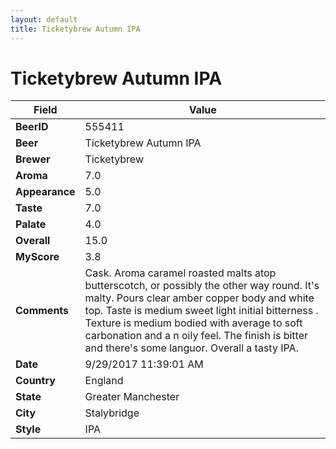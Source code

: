 ```yaml
---
layout: default
title: Ticketybrew Autumn IPA 
---
```


# Ticketybrew Autumn IPA 

| Field         | Value     |
|---------------|-----------|
| **BeerID** | 555411 |
| **Beer** | Ticketybrew Autumn IPA  |
| **Brewer** | Ticketybrew |
| **Aroma** | 7.0 |
| **Appearance** | 5.0 |
| **Taste** | 7.0 |
| **Palate** | 4.0 |
| **Overall** | 15.0 |
| **MyScore** | 3.8 |
| **Comments** | Cask. Aroma caramel roasted malts atop butterscotch, or possibly the other way round. It&#39;s malty. Pours clear amber copper body and white top. Taste is medium sweet light initial bitterness . Texture is medium bodied with average to soft carbonation and a n oily feel. The finish is bitter and there&#39;s some languor. Overall a tasty IPA. |
| **Date** | 9/29/2017 11:39:01 AM |
| **Country** | England |
| **State** | Greater Manchester |
| **City** | Stalybridge |
| **Style** | IPA |

